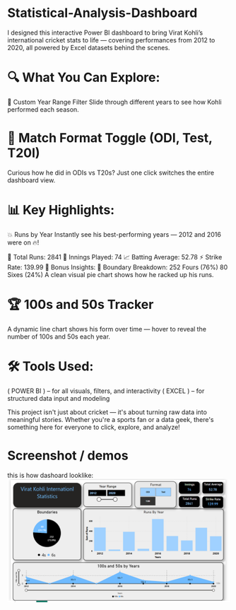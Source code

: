 # Statistical-Analysis-Dashboard
I designed this interactive Power BI dashboard to bring Virat Kohli’s international cricket stats to life — covering performances from 2012 to 2020, all powered by Excel datasets behind the scenes.

# 🔍 What You Can Explore:
📅 Custom Year Range Filter
Slide through different years to see how Kohli performed each season.

# 🏏 Match Format Toggle (ODI, Test, T20I)
Curious how he did in ODIs vs T20s? Just one click switches the entire dashboard view.

# 📊 Key Highlights:
💥 Runs by Year
Instantly see his best-performing years — 2012 and 2016 were on 🔥!

🧮 Total Runs: 2841
🧢 Innings Played: 74
📈 Batting Average: 52.78
⚡ Strike Rate: 139.99
🔔 Bonus Insights:
🎯 Boundary Breakdown:
252 Fours (76%)
80 Sixes (24%)
A clean visual pie chart shows how he racked up his runs.

# 🏆 100s and 50s Tracker
A dynamic line chart shows his form over time — hover to reveal the number of 100s and 50s each year.

# 🛠️ Tools Used:
( POWER BI ) – for all visuals, filters, and interactivity
( EXCEL ) – for structured data input and modeling

This project isn't just about cricket — it's about turning raw data into meaningful stories. Whether you're a sports fan or a data geek, there's something here for everyone to click, explore, and analyze!
# Screenshot / demos
this is how dashoard looklike:
![Dasboard Preview](https://github.com/Riteshroy007/Statistical-Analysis-Dashboard/blob/main/Screenshot%202025-05-19%20204859.png)
